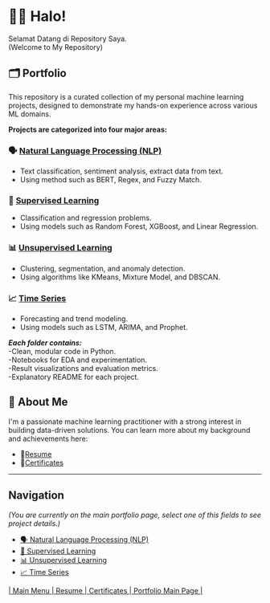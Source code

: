 # 👋🏻 Halo!
Selamat Datang di Repository Saya.  
(Welcome to My Repository)

## 🗂️ Portfolio
This repository is a curated collection of my personal machine learning projects, designed to demonstrate my hands-on experience across various ML domains.

**Projects are categorized into four major areas:**  
### 🗣️ [Natural Language Processing (NLP)](https://github.com/Raynaldi-DC/Natural-Language-Processing)  
 - Text classification, sentiment analysis, extract data from text.  
 - Using method such as BERT, Regex, and Fuzzy Match.  
### 🧠 [Supervised Learning](https://github.com/Raynaldi-DC/Supervised-Learning)  
 - Classification and regression problems.  
 - Using models such as Random Forest, XGBoost, and Linear Regression.  
### 📊 [Unsupervised Learning](https://github.com/Raynaldi-DC/Unsupervised-Learning)  
 - Clustering, segmentation, and anomaly detection.  
 - Using algorithms like KMeans, Mixture Model, and DBSCAN.  
### 📈 [Time Series](https://github.com/Raynaldi-DC/Time-Series)  
 - Forecasting and trend modeling.  
 - Using models such as LSTM, ARIMA, and Prophet.  

**_Each folder contains:_**  
-Clean, modular code in Python.  
-Notebooks for EDA and experimentation.  
-Result visualizations and evaluation metrics.  
-Explanatory README for each project.  

## 👤 About Me
I'm a passionate machine learning practitioner with a strong interest in building data-driven solutions. You can learn more about my background and achievements here:  
 - 📄[Resume](https://github.com/Raynaldi-DC/Resume)  
 - 📜[Certificates](https://github.com/Raynaldi-DC/Certificates)  

---

## Navigation
_(You are currently on the main portfolio page, select one of this fields to see project details.)_  
- [🗣️ Natural Language Processing (NLP)](https://github.com/Raynaldi-DC/Natural-Language-Processing)  
- [🧠 Supervised Learning](https://github.com/Raynaldi-DC/Supervised-Learning)  
- [📊 Unsupervised Learning](https://github.com/Raynaldi-DC/Unsupervised-Learning)  
- [📈 Time Series](https://github.com/Raynaldi-DC/Time-Series)   

[| Main Menu ](https://github.com/Raynaldi-DC)[| Resume ](https://github.com/Raynaldi-DC/Resume)[| Certificates ](https://github.com/Raynaldi-DC/Certificates)[| Portfolio Main Page |](https://github.com/Raynaldi-DC/Portofolio)  


